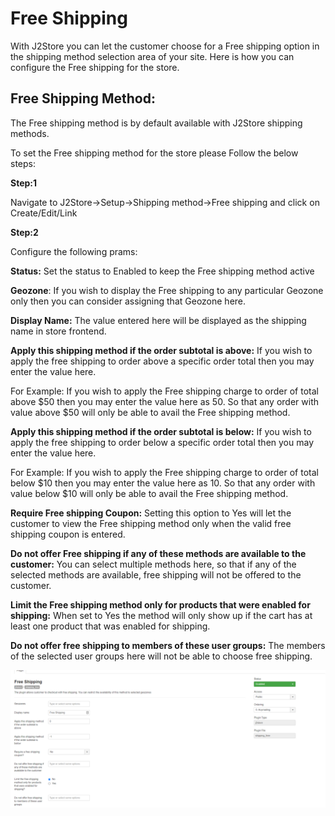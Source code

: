 # Free Shipping

With J2Store you can let the customer choose for a Free shipping option in the shipping method selection area of your site. Here is how you can configure the Free shipping for the store.

## Free Shipping Method: <a href="#methods" id="methods"></a>

The Free shipping method is by default available with J2Store shipping methods.

To set the Free shipping method for the store please Follow the below steps:

**Step:1**

Navigate to J2Store->Setup->Shipping method->Free shipping and click on Create/Edit/Link

**Step:2**

Configure the following prams:

**Status:** Set the status to Enabled to keep the Free shipping method active

**Geozone**: If you wish to display the Free shipping to any particular Geozone only then you can consider assigning that Geozone here.

**Display Name:** The value entered here will be displayed as the shipping name in store frontend.

**Apply this shipping method if the order subtotal is above:** If you wish to apply the free shipping to order above a specific order total then you may enter the value here.

For Example: If you wish to apply the Free shipping charge to order of total above $50 then you may enter the value here as 50. So that any order with value above $50 will only be able to avail the Free shipping method.

**Apply this shipping method if the order subtotal is below:** If you wish to apply the free shipping to order below a specific order total then you may enter the value here.

For Example: If you wish to apply the Free shipping charge to order of total below $10 then you may enter the value here as 10. So that any order with value below $10 will only be able to avail the Free shipping method.

**Require Free shipping Coupon:**  Setting this option to Yes will let the customer to view the Free shipping method only when the valid free shipping coupon is entered.

**Do not offer Free shipping if any of these methods are available to the customer:** You can select multiple methods here, so that if any of the selected methods are available, free shipping will not be offered to the customer.

**Limit the Free shipping method only for products that were enabled for shipping:** When set to Yes the method will only show up if the cart has at least one product that was enabled for shipping.

**Do not offer free shipping to members of these user groups:** The members of the selected user groups here will not be able to choose free shipping.

![Free Shipping Parms](../../.gitbook/assets/freeshipping.png)

## &#x20;<a href="#methods" id="methods"></a>

